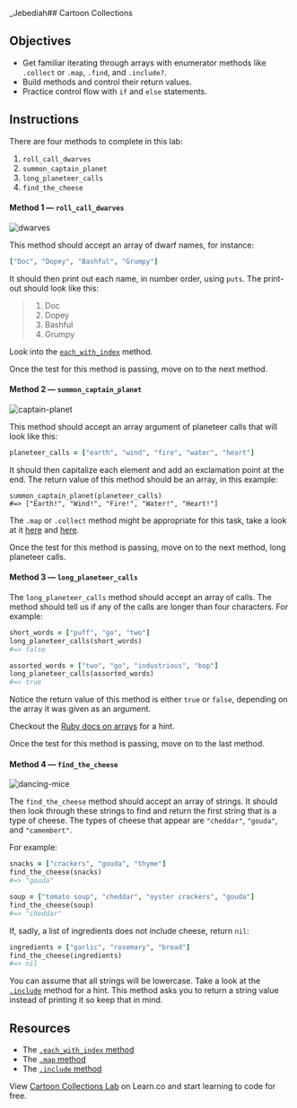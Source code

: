_Jebediah## Cartoon Collections

## Objectives

- Get familiar iterating through arrays with enumerator methods like
  `.collect` or `.map`, `.find`, and `.include?`.
- Build methods and control their return values.
- Practice control flow with `if` and `else` statements.

## Instructions

There are four methods to complete in this lab:

1.  `roll_call_dwarves`
2.  `summon_captain_planet`
3.  `long_planeteer_calls`
4.  `find_the_cheese`

#### Method 1 — `roll_call_dwarves`

![dwarves](https://s3-us-west-2.amazonaws.com/web-dev-readme-photos/cartoon-collections/dwarves.jpg)

This method should accept an array of dwarf names, for instance:

```ruby
["Doc", "Dopey", "Bashful", "Grumpy"]
```

It should then print out each name, in number order, using `puts`. The print-out
should look like this:

> 1.  Doc
> 2.  Dopey
> 3.  Bashful
> 4.  Grumpy

Look into the [`each_with_index`](http://ruby-doc.org/core/Enumerable.html#method-i-each_with_index) method.

Once the test for this method is passing, move on to the next method.

#### Method 2 — `summon_captain_planet`

![captain-planet](https://s3-us-west-2.amazonaws.com/web-dev-readme-photos/cartoon-collections/captain-planet.jpeg)

This method should accept an array argument of planeteer calls that will look
like this:

```ruby
planeteer_calls = ["earth", "wind", "fire", "water", "heart"]
```

It should then capitalize each element and add an exclamation point at the end.
The return value of this method should be an array, in this example:

```
summon_captain_planet(planeteer_calls)
#=> ["Earth!", "Wind!", "Fire!", "Water!", "Heart!"]
```

The `.map` or `.collect` method might be appropriate for this task, take a look
at it [here][so] and [here][ruby-doc].

Once the test for this method is passing, move on to the next method, long
planeteer calls.

#### Method 3 — `long_planeteer_calls`

The `long_planeteer_calls` method should accept an array of calls. The method
should tell us if any of the calls are longer than four characters. For example:

```ruby
short_words = ["puff", "go", "two"]
long_planeteer_calls(short_words)
#=> false

assorted_words = ["two", "go", "industrious", "bop"]
long_planeteer_calls(assorted_words)
#=> true
```

Notice the return value of this method is either `true` or `false`, depending on
the array it was given as an argument.

Checkout the [Ruby docs on arrays][arrays] for a hint.

Once the test for this method is passing, move on to the last method.

#### Method 4 — `find_the_cheese`

![dancing-mice](https://s3-us-west-2.amazonaws.com/web-dev-readme-photos/cartoon-collections/cheese.jpg)

The `find_the_cheese` method should accept an array of strings. It should then
look through these strings to find and return the first string that is a type of
cheese. The types of cheese that appear are `"cheddar"`, `"gouda"`, and
`"camembert"`.

For example:

```ruby
snacks = ["crackers", "gouda", "thyme"]
find_the_cheese(snacks)
#=> "gouda"

soup = ["tomato soup", "cheddar", "oyster crackers", "gouda"]
find_the_cheese(soup)
#=> "cheddar"
```

If, sadly, a list of ingredients does not include cheese, return `nil`:

```ruby
ingredients = ["garlic", "rosemary", "bread"]
find_the_cheese(ingredients)
#=> nil
```

You can assume that all strings will be lowercase. Take a look at the
[`.include`][include] method for a hint. This method asks you to return a string
value instead of printing it so keep that in mind.

## Resources

- The [`.each_with_index` method](http://ruby-doc.org/core/Enumerable.html#method-i-each_with_index)
- The [`.map` method](http://ruby-doc.org/core/Array.html#method-i-map)
- The [`.include` method](http://ruby-doc.org/core/Array.html#method-i-include-3F)

[so]: http://stackoverflow.com/a/12084555/2890716
[ruby-doc]: http://ruby-doc.org/core/Array.html#method-i-map
[arrays]: http://ruby-doc.org/core/Array.html
[include]: http://ruby-doc.org/core/Array.html#method-i-include-3F

<p class='util--hide'>View <a href='https://learn.co/lessons/cartoon-collections'>Cartoon Collections Lab</a> on Learn.co and start learning to code for free.</p>
